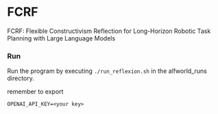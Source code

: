 # FCRF
FCRF: Flexible Constructivism Reflection for Long-Horizon Robotic Task Planning with Large Language Models


### Run
Run the program by executing `./run_reflexion.sh` in the alfworld_runs directory.

remember to export 
```
OPENAI_API_KEY=<your key>
```
